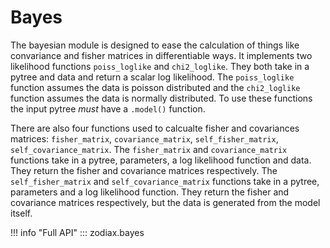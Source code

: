 # Bayes

The bayesian module is designed to ease the calculation of things like convariance and fisher matrices in differentiable ways. It implements two likelihood functions `poiss_loglike` and `chi2_loglike`. They both take in a pytree and data and return a scalar log likelihood. The `poiss_loglike` function assumes the data is poisson distributed and the `chi2_loglike` function assumes the data is normally distributed. To use these functions the input pytree _must_ have a `.model()` function.

There are also four functions used to calcualte fisher and covariances matrices: `fisher_matrix`, `covariance_matrix`, `self_fisher_matrix`, `self_covariance_matrix`. The `fisher_matrix` and `covariance_matrix` functions take in a pytree, parameters, a log likelihood function and data. They return the fisher and covariance matrices respectively. The `self_fisher_matrix` and `self_covariance_matrix` functions take in a pytree, parameters and a log likelihood function. They return the fisher and covariance matrices respectively, but the data is generated from the model itself.

!!! info "Full API"
    ::: zodiax.bayes
